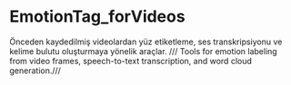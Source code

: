 # EmotionTag_forVideos
Önceden kaydedilmiş videolardan yüz etiketleme, ses transkripsiyonu ve kelime bulutu oluşturmaya yönelik araçlar. /// Tools for emotion labeling from video frames, speech-to-text transcription, and word cloud generation.///
